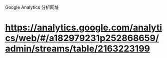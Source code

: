 

Google Analytics 分析网址
# https://analytics.google.com/analytics/web/#/a182979231p252868659/admin/streams/table/2163223199